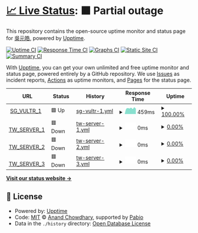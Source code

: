 # [📈 Live Status](https://status.yuanhau.com): <!--live status--> **🟧 Partial outage**

This repository contains the open-source uptime monitor and status page for [吳元皓](https://hwtw.cc), powered by [Upptime](https://github.com/upptime/upptime).

[![Uptime CI](https://github.com/hpware/upptime/workflows/Uptime%20CI/badge.svg)](https://github.com/hpware/upptime/actions?query=workflow%3A%22Uptime+CI%22)
[![Response Time CI](https://github.com/hpware/upptime/workflows/Response%20Time%20CI/badge.svg)](https://github.com/hpware/upptime/actions?query=workflow%3A%22Response+Time+CI%22)
[![Graphs CI](https://github.com/hpware/upptime/workflows/Graphs%20CI/badge.svg)](https://github.com/hpware/upptime/actions?query=workflow%3A%22Graphs+CI%22)
[![Static Site CI](https://github.com/hpware/upptime/workflows/Static%20Site%20CI/badge.svg)](https://github.com/hpware/upptime/actions?query=workflow%3A%22Static+Site+CI%22)
[![Summary CI](https://github.com/hpware/upptime/workflows/Summary%20CI/badge.svg)](https://github.com/hpware/upptime/actions?query=workflow%3A%22Summary+CI%22)

With [Upptime](https://upptime.js.org), you can get your own unlimited and free uptime monitor and status page, powered entirely by a GitHub repository. We use [Issues](https://github.com/hpware/upptime/issues) as incident reports, [Actions](https://github.com/hpware/upptime/actions) as uptime monitors, and [Pages](https://status.yuanhau.com) for the status page.

<!--start: status pages-->
<!-- This summary is generated by Upptime (https://github.com/upptime/upptime) -->
<!-- Do not edit this manually, your changes will be overwritten -->
<!-- prettier-ignore -->
| URL | Status | History | Response Time | Uptime |
| --- | ------ | ------- | ------------- | ------ |
| <img alt="" src="https://icons.duckduckgo.com/ip3/sg-vps.ip.yhw.tw.ico" height="13"> [SG_VULTR_1](http://sg-vps.ip.yhw.tw/uptime) | 🟩 Up | [sg-vultr-1.yml](https://github.com/hpware/upptime/commits/HEAD/history/sg-vultr-1.yml) | <details><summary><img alt="Response time graph" src="./graphs/sg-vultr-1/response-time-week.png" height="20"> 459ms</summary><br><a href="https://status.yuanhau.com/history/sg-vultr-1"><img alt="Response time 469" src="https://img.shields.io/endpoint?url=https%3A%2F%2Fraw.githubusercontent.com%2Fhpware%2Fupptime%2FHEAD%2Fapi%2Fsg-vultr-1%2Fresponse-time.json"></a><br><a href="https://status.yuanhau.com/history/sg-vultr-1"><img alt="24-hour response time 434" src="https://img.shields.io/endpoint?url=https%3A%2F%2Fraw.githubusercontent.com%2Fhpware%2Fupptime%2FHEAD%2Fapi%2Fsg-vultr-1%2Fresponse-time-day.json"></a><br><a href="https://status.yuanhau.com/history/sg-vultr-1"><img alt="7-day response time 459" src="https://img.shields.io/endpoint?url=https%3A%2F%2Fraw.githubusercontent.com%2Fhpware%2Fupptime%2FHEAD%2Fapi%2Fsg-vultr-1%2Fresponse-time-week.json"></a><br><a href="https://status.yuanhau.com/history/sg-vultr-1"><img alt="30-day response time 469" src="https://img.shields.io/endpoint?url=https%3A%2F%2Fraw.githubusercontent.com%2Fhpware%2Fupptime%2FHEAD%2Fapi%2Fsg-vultr-1%2Fresponse-time-month.json"></a><br><a href="https://status.yuanhau.com/history/sg-vultr-1"><img alt="1-year response time 469" src="https://img.shields.io/endpoint?url=https%3A%2F%2Fraw.githubusercontent.com%2Fhpware%2Fupptime%2FHEAD%2Fapi%2Fsg-vultr-1%2Fresponse-time-year.json"></a></details> | <details><summary><a href="https://status.yuanhau.com/history/sg-vultr-1">100.00%</a></summary><a href="https://status.yuanhau.com/history/sg-vultr-1"><img alt="All-time uptime 99.53%" src="https://img.shields.io/endpoint?url=https%3A%2F%2Fraw.githubusercontent.com%2Fhpware%2Fupptime%2FHEAD%2Fapi%2Fsg-vultr-1%2Fuptime.json"></a><br><a href="https://status.yuanhau.com/history/sg-vultr-1"><img alt="24-hour uptime 100.00%" src="https://img.shields.io/endpoint?url=https%3A%2F%2Fraw.githubusercontent.com%2Fhpware%2Fupptime%2FHEAD%2Fapi%2Fsg-vultr-1%2Fuptime-day.json"></a><br><a href="https://status.yuanhau.com/history/sg-vultr-1"><img alt="7-day uptime 100.00%" src="https://img.shields.io/endpoint?url=https%3A%2F%2Fraw.githubusercontent.com%2Fhpware%2Fupptime%2FHEAD%2Fapi%2Fsg-vultr-1%2Fuptime-week.json"></a><br><a href="https://status.yuanhau.com/history/sg-vultr-1"><img alt="30-day uptime 99.53%" src="https://img.shields.io/endpoint?url=https%3A%2F%2Fraw.githubusercontent.com%2Fhpware%2Fupptime%2FHEAD%2Fapi%2Fsg-vultr-1%2Fuptime-month.json"></a><br><a href="https://status.yuanhau.com/history/sg-vultr-1"><img alt="1-year uptime 99.53%" src="https://img.shields.io/endpoint?url=https%3A%2F%2Fraw.githubusercontent.com%2Fhpware%2Fupptime%2FHEAD%2Fapi%2Fsg-vultr-1%2Fuptime-year.json"></a></details>
| <img alt="" src="https://icons.duckduckgo.com/ip3/tw-54.ip.yhw.tw.ico" height="13"> [TW_SERVER_1](http://tw-54.ip.yhw.tw/uptime) | 🟥 Down | [tw-server-1.yml](https://github.com/hpware/upptime/commits/HEAD/history/tw-server-1.yml) | <details><summary><img alt="Response time graph" src="./graphs/tw-server-1/response-time-week.png" height="20"> 0ms</summary><br><a href="https://status.yuanhau.com/history/tw-server-1"><img alt="Response time 0" src="https://img.shields.io/endpoint?url=https%3A%2F%2Fraw.githubusercontent.com%2Fhpware%2Fupptime%2FHEAD%2Fapi%2Ftw-server-1%2Fresponse-time.json"></a><br><a href="https://status.yuanhau.com/history/tw-server-1"><img alt="24-hour response time 0" src="https://img.shields.io/endpoint?url=https%3A%2F%2Fraw.githubusercontent.com%2Fhpware%2Fupptime%2FHEAD%2Fapi%2Ftw-server-1%2Fresponse-time-day.json"></a><br><a href="https://status.yuanhau.com/history/tw-server-1"><img alt="7-day response time 0" src="https://img.shields.io/endpoint?url=https%3A%2F%2Fraw.githubusercontent.com%2Fhpware%2Fupptime%2FHEAD%2Fapi%2Ftw-server-1%2Fresponse-time-week.json"></a><br><a href="https://status.yuanhau.com/history/tw-server-1"><img alt="30-day response time 0" src="https://img.shields.io/endpoint?url=https%3A%2F%2Fraw.githubusercontent.com%2Fhpware%2Fupptime%2FHEAD%2Fapi%2Ftw-server-1%2Fresponse-time-month.json"></a><br><a href="https://status.yuanhau.com/history/tw-server-1"><img alt="1-year response time 0" src="https://img.shields.io/endpoint?url=https%3A%2F%2Fraw.githubusercontent.com%2Fhpware%2Fupptime%2FHEAD%2Fapi%2Ftw-server-1%2Fresponse-time-year.json"></a></details> | <details><summary><a href="https://status.yuanhau.com/history/tw-server-1">0.00%</a></summary><a href="https://status.yuanhau.com/history/tw-server-1"><img alt="All-time uptime 0.00%" src="https://img.shields.io/endpoint?url=https%3A%2F%2Fraw.githubusercontent.com%2Fhpware%2Fupptime%2FHEAD%2Fapi%2Ftw-server-1%2Fuptime.json"></a><br><a href="https://status.yuanhau.com/history/tw-server-1"><img alt="24-hour uptime 0.00%" src="https://img.shields.io/endpoint?url=https%3A%2F%2Fraw.githubusercontent.com%2Fhpware%2Fupptime%2FHEAD%2Fapi%2Ftw-server-1%2Fuptime-day.json"></a><br><a href="https://status.yuanhau.com/history/tw-server-1"><img alt="7-day uptime 0.00%" src="https://img.shields.io/endpoint?url=https%3A%2F%2Fraw.githubusercontent.com%2Fhpware%2Fupptime%2FHEAD%2Fapi%2Ftw-server-1%2Fuptime-week.json"></a><br><a href="https://status.yuanhau.com/history/tw-server-1"><img alt="30-day uptime 0.00%" src="https://img.shields.io/endpoint?url=https%3A%2F%2Fraw.githubusercontent.com%2Fhpware%2Fupptime%2FHEAD%2Fapi%2Ftw-server-1%2Fuptime-month.json"></a><br><a href="https://status.yuanhau.com/history/tw-server-1"><img alt="1-year uptime 0.00%" src="https://img.shields.io/endpoint?url=https%3A%2F%2Fraw.githubusercontent.com%2Fhpware%2Fupptime%2FHEAD%2Fapi%2Ftw-server-1%2Fuptime-year.json"></a></details>
| <img alt="" src="https://icons.duckduckgo.com/ip3/tw-dynamic-1.yhw.tw.ico" height="13"> [TW_SERVER_2](http://tw-dynamic-1.yhw.tw/uptime) | 🟥 Down | [tw-server-2.yml](https://github.com/hpware/upptime/commits/HEAD/history/tw-server-2.yml) | <details><summary><img alt="Response time graph" src="./graphs/tw-server-2/response-time-week.png" height="20"> 0ms</summary><br><a href="https://status.yuanhau.com/history/tw-server-2"><img alt="Response time 0" src="https://img.shields.io/endpoint?url=https%3A%2F%2Fraw.githubusercontent.com%2Fhpware%2Fupptime%2FHEAD%2Fapi%2Ftw-server-2%2Fresponse-time.json"></a><br><a href="https://status.yuanhau.com/history/tw-server-2"><img alt="24-hour response time 0" src="https://img.shields.io/endpoint?url=https%3A%2F%2Fraw.githubusercontent.com%2Fhpware%2Fupptime%2FHEAD%2Fapi%2Ftw-server-2%2Fresponse-time-day.json"></a><br><a href="https://status.yuanhau.com/history/tw-server-2"><img alt="7-day response time 0" src="https://img.shields.io/endpoint?url=https%3A%2F%2Fraw.githubusercontent.com%2Fhpware%2Fupptime%2FHEAD%2Fapi%2Ftw-server-2%2Fresponse-time-week.json"></a><br><a href="https://status.yuanhau.com/history/tw-server-2"><img alt="30-day response time 0" src="https://img.shields.io/endpoint?url=https%3A%2F%2Fraw.githubusercontent.com%2Fhpware%2Fupptime%2FHEAD%2Fapi%2Ftw-server-2%2Fresponse-time-month.json"></a><br><a href="https://status.yuanhau.com/history/tw-server-2"><img alt="1-year response time 0" src="https://img.shields.io/endpoint?url=https%3A%2F%2Fraw.githubusercontent.com%2Fhpware%2Fupptime%2FHEAD%2Fapi%2Ftw-server-2%2Fresponse-time-year.json"></a></details> | <details><summary><a href="https://status.yuanhau.com/history/tw-server-2">0.00%</a></summary><a href="https://status.yuanhau.com/history/tw-server-2"><img alt="All-time uptime 0.00%" src="https://img.shields.io/endpoint?url=https%3A%2F%2Fraw.githubusercontent.com%2Fhpware%2Fupptime%2FHEAD%2Fapi%2Ftw-server-2%2Fuptime.json"></a><br><a href="https://status.yuanhau.com/history/tw-server-2"><img alt="24-hour uptime 0.00%" src="https://img.shields.io/endpoint?url=https%3A%2F%2Fraw.githubusercontent.com%2Fhpware%2Fupptime%2FHEAD%2Fapi%2Ftw-server-2%2Fuptime-day.json"></a><br><a href="https://status.yuanhau.com/history/tw-server-2"><img alt="7-day uptime 0.00%" src="https://img.shields.io/endpoint?url=https%3A%2F%2Fraw.githubusercontent.com%2Fhpware%2Fupptime%2FHEAD%2Fapi%2Ftw-server-2%2Fuptime-week.json"></a><br><a href="https://status.yuanhau.com/history/tw-server-2"><img alt="30-day uptime 0.00%" src="https://img.shields.io/endpoint?url=https%3A%2F%2Fraw.githubusercontent.com%2Fhpware%2Fupptime%2FHEAD%2Fapi%2Ftw-server-2%2Fuptime-month.json"></a><br><a href="https://status.yuanhau.com/history/tw-server-2"><img alt="1-year uptime 0.00%" src="https://img.shields.io/endpoint?url=https%3A%2F%2Fraw.githubusercontent.com%2Fhpware%2Fupptime%2FHEAD%2Fapi%2Ftw-server-2%2Fuptime-year.json"></a></details>
| <img alt="" src="https://icons.duckduckgo.com/ip3/tw-dynamic-2.yhw.tw.ico" height="13"> [TW_SERVER_3](http://tw-dynamic-2.yhw.tw/uptime) | 🟥 Down | [tw-server-3.yml](https://github.com/hpware/upptime/commits/HEAD/history/tw-server-3.yml) | <details><summary><img alt="Response time graph" src="./graphs/tw-server-3/response-time-week.png" height="20"> 0ms</summary><br><a href="https://status.yuanhau.com/history/tw-server-3"><img alt="Response time 0" src="https://img.shields.io/endpoint?url=https%3A%2F%2Fraw.githubusercontent.com%2Fhpware%2Fupptime%2FHEAD%2Fapi%2Ftw-server-3%2Fresponse-time.json"></a><br><a href="https://status.yuanhau.com/history/tw-server-3"><img alt="24-hour response time 0" src="https://img.shields.io/endpoint?url=https%3A%2F%2Fraw.githubusercontent.com%2Fhpware%2Fupptime%2FHEAD%2Fapi%2Ftw-server-3%2Fresponse-time-day.json"></a><br><a href="https://status.yuanhau.com/history/tw-server-3"><img alt="7-day response time 0" src="https://img.shields.io/endpoint?url=https%3A%2F%2Fraw.githubusercontent.com%2Fhpware%2Fupptime%2FHEAD%2Fapi%2Ftw-server-3%2Fresponse-time-week.json"></a><br><a href="https://status.yuanhau.com/history/tw-server-3"><img alt="30-day response time 0" src="https://img.shields.io/endpoint?url=https%3A%2F%2Fraw.githubusercontent.com%2Fhpware%2Fupptime%2FHEAD%2Fapi%2Ftw-server-3%2Fresponse-time-month.json"></a><br><a href="https://status.yuanhau.com/history/tw-server-3"><img alt="1-year response time 0" src="https://img.shields.io/endpoint?url=https%3A%2F%2Fraw.githubusercontent.com%2Fhpware%2Fupptime%2FHEAD%2Fapi%2Ftw-server-3%2Fresponse-time-year.json"></a></details> | <details><summary><a href="https://status.yuanhau.com/history/tw-server-3">0.00%</a></summary><a href="https://status.yuanhau.com/history/tw-server-3"><img alt="All-time uptime 0.00%" src="https://img.shields.io/endpoint?url=https%3A%2F%2Fraw.githubusercontent.com%2Fhpware%2Fupptime%2FHEAD%2Fapi%2Ftw-server-3%2Fuptime.json"></a><br><a href="https://status.yuanhau.com/history/tw-server-3"><img alt="24-hour uptime 0.00%" src="https://img.shields.io/endpoint?url=https%3A%2F%2Fraw.githubusercontent.com%2Fhpware%2Fupptime%2FHEAD%2Fapi%2Ftw-server-3%2Fuptime-day.json"></a><br><a href="https://status.yuanhau.com/history/tw-server-3"><img alt="7-day uptime 0.00%" src="https://img.shields.io/endpoint?url=https%3A%2F%2Fraw.githubusercontent.com%2Fhpware%2Fupptime%2FHEAD%2Fapi%2Ftw-server-3%2Fuptime-week.json"></a><br><a href="https://status.yuanhau.com/history/tw-server-3"><img alt="30-day uptime 0.00%" src="https://img.shields.io/endpoint?url=https%3A%2F%2Fraw.githubusercontent.com%2Fhpware%2Fupptime%2FHEAD%2Fapi%2Ftw-server-3%2Fuptime-month.json"></a><br><a href="https://status.yuanhau.com/history/tw-server-3"><img alt="1-year uptime 0.00%" src="https://img.shields.io/endpoint?url=https%3A%2F%2Fraw.githubusercontent.com%2Fhpware%2Fupptime%2FHEAD%2Fapi%2Ftw-server-3%2Fuptime-year.json"></a></details>

<!--end: status pages-->

[**Visit our status website →**](https://status.yuanhau.com)

## 📄 License

- Powered by: [Upptime](https://github.com/upptime/upptime)
- Code: [MIT](./LICENSE) © [Anand Chowdhary](https://anandchowdhary.com), supported by [Pabio](https://pabio.com)
- Data in the `./history` directory: [Open Database License](https://opendatacommons.org/licenses/odbl/1-0/)
